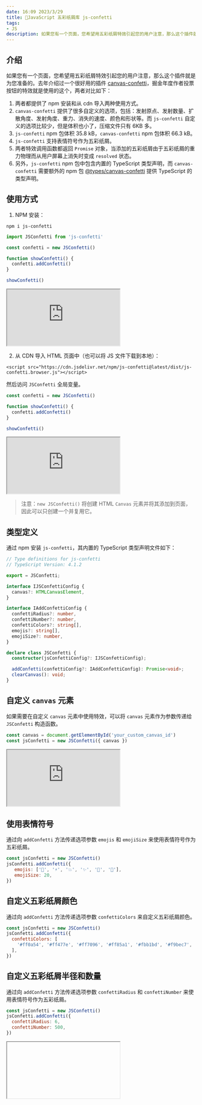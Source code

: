 ```yaml
---
date: 16:09 2023/3/29
title: 🎉JavaScript 五彩纸屑库 js-confetti
tags:
- JS
description: 如果您有一个页面，您希望用五彩纸屑特效引起您的用户注意，那么这个插件就是为您准备的。
---
```

## 介绍
如果您有一个页面，您希望用五彩纸屑特效引起您的用户注意，那么这个插件就是为您准备的。去年介绍过一个很好用的插件 [canvas-confetti](https://juejin.cn/post/7150201876066074661)，掘金年度作者投票按钮的特效就是使用的这个，两者对比如下：
1. 两者都提供了 npm 安装和从 cdn 导入两种使用方式。
2. `canvas-confetti` 提供了很多自定义的选项，包括：发射原点、发射数量、扩散角度、发射角度、重力、消失的速度、颜色和形状等。而 `js-confetti` 自定义的选项比较少，但是体积也小了，压缩文件只有 6KB 多。
3. `js-confetti` npm 包体积 35.8 kB，`canvas-confetti` npm 包体积 66.3 kB。
4. `js-confetti` 支持表情符号作为五彩纸屑。
5. 两者特效调用函数都返回 `Promise` 对象，当添加的五彩纸屑由于五彩纸屑的重力物理而从用户屏幕上消失时变成 `resolved` 状态。
6. 另外，`js-confetti` npm 包中包含内置的 TypeScript 类型声明，而 `canvas-confetti` 需要额外的 npm 包 [@types/canvas-confetti](https://www.npmjs.com/package/@types/canvas-confetti) 提供 TypeScript 的类型声明。

## 使用方式
1. NPM 安装：
```
npm i js-confetti
```
```js
import JSConfetti from 'js-confetti'

const confetti = new JSConfetti()

function showConfetti() {
  confetti.addConfetti()
}

showConfetti()
```
<iframe src="https://code.juejin.cn/pen/7208105546606444603"></iframe>

2. 从 CDN 导入 HTML 页面中（也可以将 JS 文件下载到本地）：
```
<script src="https://cdn.jsdelivr.net/npm/js-confetti@latest/dist/js-confetti.browser.js"></script>
```
然后访问 `JSConfetti` 全局变量。
```js
const confetti = new JSConfetti()

function showConfetti() {
  confetti.addConfetti()
}

showConfetti()
```
<iframe src="https://code.juejin.cn/pen/7208109119847759906"></iframe>

> 注意：`new JSConfetti()` 将创建 HTML `Canvas` 元素并将其添加到页面，因此可以只创建一个并复用它。

## 类型定义
通过 npm 安装 `js-confetti`，其内置的 TypeScript 类型声明文件如下：
```ts
// Type definitions for js-confetti
// TypeScript Version: 4.1.2

export = JSConfetti;

interface IJSConfettiConfig {
  canvas?: HTMLCanvasElement,
}

interface IAddConfettiConfig {
  confettiRadius?: number,
  confettiNumber?: number,
  confettiColors?: string[],
  emojis?: string[],
  emojiSize?: number,
}

declare class JSConfetti {
  constructor(jsConfettiConfig?: IJSConfettiConfig);

  addConfetti(confettiConfig?: IAddConfettiConfig): Promise<void>;
  clearCanvas(): void;
}
```

## 自定义 `canvas` 元素
如果需要在自定义 `canvas` 元素中使用特效，可以将 `canvas` 元素作为参数传递给 `JSConfetti` 构造函数。
```js
const canvas = document.getElementById('your_custom_canvas_id')
const jsConfetti = new JSConfetti({ canvas })
```
<iframe src="https://code.juejin.cn/pen/7208110991475736635"></iframe>

## 使用表情符号
通过向 `addConfetti` 方法传递选项参数 `emojis` 和 `emojiSize` 来使用表情符号作为五彩纸屑。
```js
const jsConfetti = new JSConfetti()
jsConfetti.addConfetti({
   emojis: ['🌈', '⚡️', '💥', '✨', '💫', '🌸'],
   emojiSize: 20,
})
```

## 自定义五彩纸屑颜色
通过向 `addConfetti` 方法传递选项参数 `confettiColors` 来自定义五彩纸屑颜色。
```js
const jsConfetti = new JSConfetti()
jsConfetti.addConfetti({
  confettiColors: [
    '#ff0a54', '#ff477e', '#ff7096', '#ff85a1', '#fbb1bd', '#f9bec7',
  ],
})
```

## 自定义五彩纸屑半径和数量
通过向 `addConfetti` 方法传递选项参数 `confettiRadius` 和 `confettiNumber` 来使用表情符号作为五彩纸屑。
```js
const jsConfetti = new JSConfetti()
jsConfetti.addConfetti({
  confettiRadius: 6,
  confettiNumber: 500,
})
```
<iframe src="https://code.juejin.cn/pen/7208114926719041592)

## 清除画布和结束
通过 `JSConfetti` 类的实例上的 `clearCanvas` 方法清除画布。`addConfetti` 方法返回 `Promise` 对象，特效结束时变成 `resolved` 状态。

<iframe src="https://code.juejin.cn/pen/7208132023825891383"></iframe>